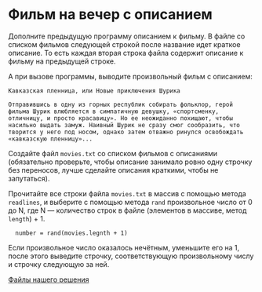 # Фильм на вечер с описанием

Дополните предыдущую программу описанием к фильму. 
В файле со списком фильмов следующей строкой после название идет краткое описание. 
То есть каждая вторая строка файла содержит описание к фильму на предыдущей строке. 

А при вызове программы, выводите произвольный фильм с описанием:

```
Кавказская пленница, или Новые приключения Шурика

Отправившись в одну из горных республик собирать фольклор, герой фильма Шурик влюбляется в симпатичную девушку, «спортсменку, отличницу, и просто красавицу». Но ее неожиданно похищают, чтобы насильно выдать замуж. Наивный Шурик не сразу смог сообразить, что творится у него под носом, однако затем отважно ринулся освобождать «кавказскую пленницу»...
```


<div class="rubyrush-task-hint">

Создайте файл `movies.txt` со списком фильмов с описаниями (обязательно проверьте, чтобы описание занимало ровно одну строчку без переносов, лучше сделайте описания краткими, чтобы не запутаться). 

Прочитайте все строки файла `movies.txt` в массив с помощью метода `readlines`, и выберите с помощью метода `rand` произвольное число от 0 до N, где N — количество строк в файле (элементов в массиве, метод `length`) + 1.

```
  number = rand(movies.legnth + 1)
```

Если произвольное число оказалось нечётным, уменьшите его на 1, после этого выведите строчку, соответствующую произвольному числу и строчку следующую за ней.

</div>


<div class="rubyrush-task-answer">


<p>
<a href="https://github.com/aristofun/rubyrush-path/tree/master/steps/viselitsa-v3-02/solution/" class="rubyrush-task-solution-link">Файлы нашего решения</a>
</p>

</div>
